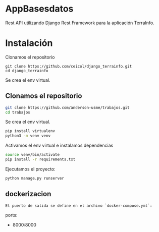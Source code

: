# AppBasesdatos

Rest API utilizando Django Rest Framework para la aplicación TerraInfo.

# Instalación

Clonamos el repositorio

```
git clone https://github.com/ceicol/django_terrainfo.git
cd django_terrainfo
```

Se crea el env virtual.

## Clonamos el repositorio

```bash
git clone https://github.com/anderson-usme/trabajos.git
cd trabajos


```
Se crea el env virtual.

```bash
pip install virtualenv
python3 -m venv venv

```
Activamos el env virtual e instalamos dependencias

```bash
source venv/bin/activate
pip install -r requirements.txt
```
Ejecutamos el proyecto:

```python
python manage.py runserver

```
## dockerizacion

```
El puerto de salida se define en el archivo `docker-compose.yml`:

```
ports:
  - 8000:8000
```
